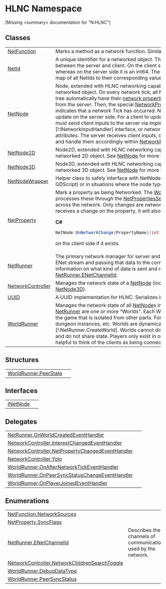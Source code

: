 # HLNC Namespace


\[Missing &lt;summary&gt; documentation for "N:HLNC"\]



## Classes
<table>
<tr>
<td><a href="T_HLNC_NetFunction">NetFunction</a></td>
<td>Marks a method as a network function. Similar to an RPC.</td></tr>
<tr>
<td><a href="T_HLNC_NetId">NetId</a></td>
<td>A unique identifier for a networked object. The NetId for a node is different between the server and client. On the client side, a NetId is only a byte, whereas on the server side it is an int64. The server's <a href="T_HLNC_WorldRunner">WorldRunner</a> keeps a map of all NetIds to their corresponding value on each client for serialization.</td></tr>
<tr>
<td><a href="T_HLNC_NetNode">NetNode</a></td>
<td>Node, extended with HLNC networking capabilities. This is the most basic networked object. On every network tick, all NetNode nodes in the scene tree automatically have their <a href="T_HLNC_NetProperty">network properties</a> updated with the latest data from the server. Then, the special <a href="M_HLNC_NetNode__NetworkProcess">NetworkProcess</a> method is called, which indicates that a network Tick has occurred. Network properties can only update on the server side. For a client to update network properties, they must send client inputs to the server via implementing the [!:INetworkInputHandler] interface, or network function calls via <a href="T_HLNC_NetFunction">NetFunction</a> attributes. The server receives client inputs, can access them via <a href="M_HLNC_NetworkController_GetInput">GetInput()</a>, and handle them accordingly within <a href="M_HLNC_NetNode__NetworkProcess">NetworkProcess</a> to mutate state.</td></tr>
<tr>
<td><a href="T_HLNC_NetNode2D">NetNode2D</a></td>
<td>Node2D, extended with HLNC networking capabilities. This is the most basic networked 2D object. See <a href="T_HLNC_NetNode">NetNode</a> for more information.</td></tr>
<tr>
<td><a href="T_HLNC_NetNode3D">NetNode3D</a></td>
<td>Node3D, extended with HLNC networking capabilities. This is the most basic networked 3D object. See <a href="T_HLNC_NetNode">NetNode</a> for more information.</td></tr>
<tr>
<td><a href="T_HLNC_NetNodeWrapper">NetNodeWrapper</a></td>
<td>Helper class to safely interface with NetNodes across languages (e.g. C#, GDScript) or in situations where the node type is unknown.</td></tr>
<tr>
<td><a href="T_HLNC_NetProperty">NetProperty</a></td>
<td>Mark a property as being Networked. The <a href="T_HLNC_WorldRunner">WorldRunner</a> automatically processes these through the <a href="T_HLNC_Serialization_Serializers_NetPropertiesSerializer">NetPropertiesSerializer</a> to be optimally sent across the network. Only changes are networked. When the NetNode receives a change on the property, it will also attempt to call a method 

**C#**  
``` C#
NetNode.OnNetworkChange{PropertyName}(int tick, T oldValue, T newValue)
```
 on the client side if it exists.</td></tr>
<tr>
<td><a href="T_HLNC_NetRunner">NetRunner</a></td>
<td>The primary network manager for server and client. NetRunner handles the ENet stream and passing that data to the correct objects. For more information on what kind of data is sent and received on what channels, see <a href="T_HLNC_NetRunner_ENetChannelId">NetRunner.ENetChannelId</a>.</td></tr>
<tr>
<td><a href="T_HLNC_NetworkController">NetworkController</a></td>
<td>Manages the network state of a <a href="T_HLNC_NetNode">NetNode</a> (including <a href="T_HLNC_NetNode2D">NetNode2D</a> and <a href="T_HLNC_NetNode3D">NetNode3D</a>).</td></tr>
<tr>
<td><a href="T_HLNC_UUID">UUID</a></td>
<td>A UUID implementation for HLNC. Serializes into 16 bytes.</td></tr>
<tr>
<td><a href="T_HLNC_WorldRunner">WorldRunner</a></td>
<td>Manages the network state of all <a href="T_HLNC_NetNode">NetNode</a>s in the scene. Inside the <a href="T_HLNC_NetRunner">NetRunner</a> are one or more “Worlds”. Each World represents some part of the game that is isolated from other parts. For example, different maps, dungeon instances, etc. Worlds are dynamically created by calling [!:NetRunner.CreateWorld]. Worlds cannot directly interact with each other and do not share state. Players only exist in one World at a time, so it can be helpful to think of the clients as being connected to a World directly.</td></tr>
</table>

## Structures
<table>
<tr>
<td><a href="T_HLNC_WorldRunner_PeerState">WorldRunner.PeerState</a></td>
<td> </td></tr>
</table>

## Interfaces
<table>
<tr>
<td><a href="T_HLNC_INetNode">INetNode</a></td>
<td> </td></tr>
</table>

## Delegates
<table>
<tr>
<td><a href="T_HLNC_NetRunner_OnWorldCreatedEventHandler">NetRunner.OnWorldCreatedEventHandler</a></td>
<td> </td></tr>
<tr>
<td><a href="T_HLNC_NetworkController_InterestChangedEventHandler">NetworkController.InterestChangedEventHandler</a></td>
<td> </td></tr>
<tr>
<td><a href="T_HLNC_NetworkController_NetPropertyChangedEventHandler">NetworkController.NetPropertyChangedEventHandler</a></td>
<td> </td></tr>
<tr>
<td><a href="T_HLNC_NetworkController_Yolo">NetworkController.Yolo</a></td>
<td> </td></tr>
<tr>
<td><a href="T_HLNC_WorldRunner_OnAfterNetworkTickEventHandler">WorldRunner.OnAfterNetworkTickEventHandler</a></td>
<td> </td></tr>
<tr>
<td><a href="T_HLNC_WorldRunner_OnPeerSyncStatusChangeEventHandler">WorldRunner.OnPeerSyncStatusChangeEventHandler</a></td>
<td> </td></tr>
<tr>
<td><a href="T_HLNC_WorldRunner_OnPlayerJoinedEventHandler">WorldRunner.OnPlayerJoinedEventHandler</a></td>
<td> </td></tr>
</table>

## Enumerations
<table>
<tr>
<td><a href="T_HLNC_NetFunction_NetworkSources">NetFunction.NetworkSources</a></td>
<td> </td></tr>
<tr>
<td><a href="T_HLNC_NetProperty_SyncFlags">NetProperty.SyncFlags</a></td>
<td> </td></tr>
<tr>
<td><a href="T_HLNC_NetRunner_ENetChannelId">NetRunner.ENetChannelId</a></td>
<td>Describes the channels of communication used by the network.</td></tr>
<tr>
<td><a href="T_HLNC_NetworkController_NetworkChildrenSearchToggle">NetworkController.NetworkChildrenSearchToggle</a></td>
<td> </td></tr>
<tr>
<td><a href="T_HLNC_WorldRunner_DebugDataType">WorldRunner.DebugDataType</a></td>
<td> </td></tr>
<tr>
<td><a href="T_HLNC_WorldRunner_PeerSyncStatus">WorldRunner.PeerSyncStatus</a></td>
<td> </td></tr>
</table>